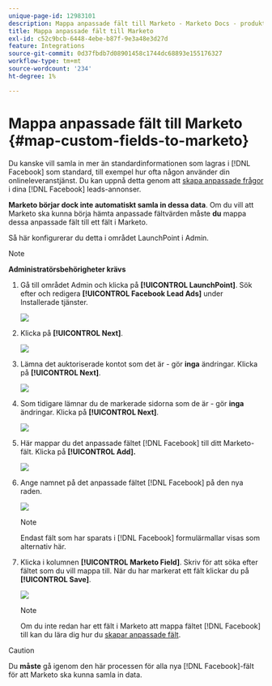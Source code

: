 ```yaml
---
unique-page-id: 12983101
description: Mappa anpassade fält till Marketo - Marketo Docs - produktdokumentation
title: Mappa anpassade fält till Marketo
exl-id: c52c9bcb-6448-4ebe-b87f-9e3a48e3d27d
feature: Integrations
source-git-commit: 0d37fbdb7d08901458c1744dc68893e155176327
workflow-type: tm+mt
source-wordcount: '234'
ht-degree: 1%

---
```


# Mappa anpassade fält till Marketo {#map-custom-fields-to-marketo}

Du kanske vill samla in mer än standardinformationen som lagras i [!DNL Facebook] som standard, till exempel hur ofta någon använder din onlineleveranstjänst. Du kan uppnå detta genom att [skapa anpassade frågor](https://www.facebook.com/business/help/774623835981457?helpref=uf_permalink) i dina [!DNL Facebook] leads-annonser.

**Marketo börjar dock inte automatiskt samla in dessa data**. Om du vill att Marketo ska kunna börja hämta anpassade fältvärden måste **du** mappa dessa anpassade fält till ett fält i Marketo.

Så här konfigurerar du detta i området LaunchPoint i Admin.

>[!NOTE]
>
>**Administratörsbehörigheter krävs**

1. Gå till området Admin och klicka på **[!UICONTROL LaunchPoint]**. Sök efter och redigera **[!UICONTROL Facebook Lead Ads]** under Installerade tjänster.

   ![](assets/image2017-10-24-9-3a32-3a16.png)

1. Klicka på **[!UICONTROL Next]**.

   ![](assets/image2017-10-24-14-3a55-3a13.png)

1. Lämna det auktoriserade kontot som det är - gör **inga** ändringar. Klicka på **[!UICONTROL Next]**.

   ![](assets/image2017-10-24-14-3a56-3a48.png)

1. Som tidigare lämnar du de markerade sidorna som de är - gör **inga** ändringar. Klicka på **[!UICONTROL Next]**.

   ![](assets/image2017-10-24-15-3a0-3a54.png)

1. Här mappar du det anpassade fältet [!DNL Facebook] till ditt Marketo-fält. Klicka på **[!UICONTROL Add].**

   ![](assets/image2017-10-24-9-3a33-3a49.png)

1. Ange namnet på det anpassade fältet [!DNL Facebook] på den nya raden.

   ![](assets/image2017-10-24-9-3a37-3a3.png)

   >[!NOTE]
   >
   >Endast fält som har sparats i [!DNL Facebook] formulärmallar visas som alternativ här.

1. Klicka i kolumnen **[!UICONTROL Marketo Field]**. Skriv för att söka efter fältet som du vill mappa till. När du har markerat ett fält klickar du på **[!UICONTROL Save]**.

   ![](assets/image2017-10-24-11-3a16-3a42.png)

   >[!NOTE]
   >
   >Om du inte redan har ett fält i Marketo att mappa fältet [!DNL Facebook] till kan du lära dig hur du [skapar anpassade fält](/help/marketo/product-docs/administration/field-management/create-a-custom-field-in-marketo.md).

>[!CAUTION]
>
>Du **måste** gå igenom den här processen för alla nya [!DNL Facebook]-fält för att Marketo ska kunna samla in data.
